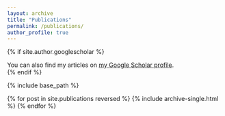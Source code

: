 ```yaml
---
layout: archive
title: "Publications"
permalink: /publications/
author_profile: true
---
```


{% if site.author.googlescholar %}
  <div class="wordwrap">You can also find my articles on <a href="[{{site.author.googlescholar}}](https://scholar.google.com/citations?hl=en&user=kjmxxD0AAAAJ&sortby=pubdate&view_op=list_works&citft=1&citft=2&email_for_op=ivan.nenchev.nenchev%40gmail.com&gmla=ABOlHizWsn0-gbKndDwb9tKn6xCF-yv0OEcJZeqcHXPpwMqyB4qEWF4chka6_WbRs9kVa45fXAwSv651I_0a_23ZfOdbOMyqHXyuzH2rmr_IJfVqmMQMAoQT6gTWzARHfGBbbYpbUU7tJ8hIoVVg0MBJY8YhvMOsO_UuOqP-UAiIWoqN_7RnOZ_WbJGpk7WkvGh9HIxOgGuz0H8BvtLq8lAlr_vJ5aLH1Wk87T45T0NmF5I3ovx25qjFbTzFlA)">my Google Scholar profile</a>.</div>
{% endif %}

{% include base_path %}

{% for post in site.publications reversed %}
  {% include archive-single.html %}
{% endfor %}
